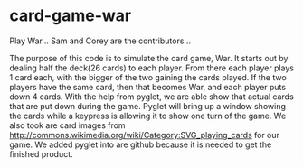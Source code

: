# card-game-war
Play War...
Sam and Corey are the contributors...

   The purpose of this code is to simulate the card game, War. It starts out by dealing half the deck(26 cards) to each player. From there each player plays 1 card each, with the bigger of the two gaining the cards played. If the two players have the same card, then that becomes War, and each player puts down 4 cards. With the help from pyglet, we are able show that actual cards that are put down during the game. Pyglet will bring up a window showing the cards while a keypress is allowing it to show one turn of the game. We also took are card images from http://commons.wikimedia.org/wiki/Category:SVG_playing_cards for our game. We added pyglet into are github because it is needed to get the finished product.
